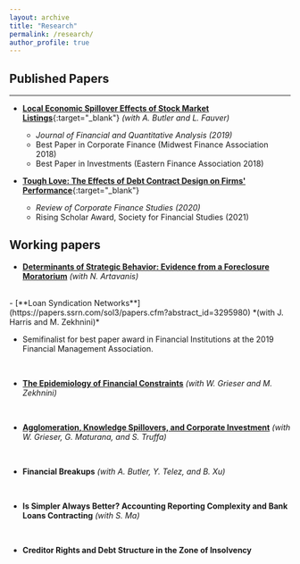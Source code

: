 ```yaml
---
layout: archive
title: "Research"
permalink: /research/
author_profile: true
---
```


## Published Papers

---
* [**Local Economic Spillover Effects of Stock Market Listings**](https://papers.ssrn.com/sol3/papers.cfm?abstract_id=2695464){:target="\_blank"} *(with A. Butler and L. Fauver)*
  - *Journal of Financial and Quantitative Analysis (2019)*
  - Best Paper in Corporate Finance (Midwest Finance Association 2018)
  - Best Paper in Investments (Eastern Finance Association 2018)


* [**Tough Love: The Effects of Debt Contract Design on Firms' Performance**](https://papers.ssrn.com/sol3/papers.cfm?abstract_id=2551333){:target="\_blank"}
  - *Review of Corporate Finance Studies (2020)*
  - Rising Scholar Award, Society for Financial Studies (2021)


## Working papers

- [**Determinants of Strategic Behavior: Evidence from a Foreclosure Moratorium**](https://papers.ssrn.com/sol3/papers.cfm?abstract_id=2946595) *(with N. Artavanis)*
<br />
- [**Loan Syndication Networks**](https://papers.ssrn.com/sol3/papers.cfm?abstract_id=3295980) *(with J. Harris and M. Zekhnini)*

  - Semifinalist for best paper award in Financial Institutions at the 2019 Financial Management Association.
<br />

- [**The Epidemiology of Financial Constraints**](https://papers.ssrn.com/sol3/papers.cfm?abstract_id=3904480) *(with W. Grieser and M. Zekhnini)*
<br />

- [**Agglomeration, Knowledge Spillovers, and Corporate Investment**](https://papers.ssrn.com/sol3/papers.cfm?abstract_id=2851588) *(with W. Grieser, G. Maturana, and S. Truffa)*
<br />

- **Financial Breakups** *(with A. Butler, Y. Telez, and B. Xu)*
<br />

- **Is Simpler Always Better? Accounting Reporting Complexity and Bank Loans Contracting**
*(with S. Ma)*
<br />

- **Creditor Rights and Debt Structure in the Zone of Insolvency**





<!-- 
{% if author.googlescholar %}
  You can also find my articles on <u><a href="{{author.googlescholar}}">my Google Scholar profile</a>.</u>
{% endif %}

{% include base_path %}

{% for post in site.publications reversed %}
  {% include archive-single.html %}
{% endfor %}
 -->